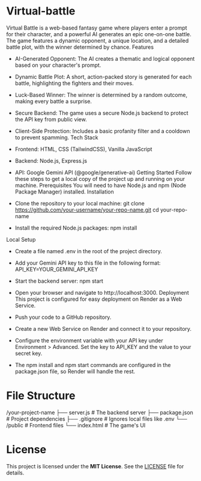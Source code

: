 # Virtual-battle
Virtual Battle is a web-based fantasy game where players enter a prompt for their character, and a powerful AI generates an epic one-on-one battle. The game features a dynamic opponent, a unique location, and a detailed battle plot, with the winner determined by chance.
Features
 * AI-Generated Opponent: The AI creates a thematic and logical opponent based on your character's prompt.
 * Dynamic Battle Plot: A short, action-packed story is generated for each battle, highlighting the fighters and their moves.
 * Luck-Based Winner: The winner is determined by a random outcome, making every battle a surprise.
 * Secure Backend: The game uses a secure Node.js backend to protect the API key from public view.
 * Client-Side Protection: Includes a basic profanity filter and a cooldown to prevent spamming.
Tech Stack
 * Frontend: HTML, CSS (TailwindCSS), Vanilla JavaScript
 * Backend: Node.js, Express.js
 * API: Google Gemini API (@google/generative-ai)
Getting Started
Follow these steps to get a local copy of the project up and running on your machine.
Prerequisites
You will need to have Node.js and npm (Node Package Manager) installed.
Installation
 * Clone the repository to your local machine:
   git clone https://github.com/your-username/your-repo-name.git
cd your-repo-name

 * Install the required Node.js packages:
   npm install

Local Setup
 * Create a file named .env in the root of the project directory.
 * Add your Gemini API key to this file in the following format:
   API_KEY=YOUR_GEMINI_API_KEY

 * Start the backend server:
   npm start

 * Open your browser and navigate to http://localhost:3000.
Deployment
This project is configured for easy deployment on Render as a Web Service.
 * Push your code to a GitHub repository.
 * Create a new Web Service on Render and connect it to your repository.
 * Configure the environment variable with your API key under Environment > Advanced. Set the key to API_KEY and the value to your secret key.
 * The npm install and npm start commands are configured in the package.json file, so Render will handle the rest.
# File Structure
/your-project-name
├── server.js               # The backend server
├── package.json            # Project dependencies
├── .gitignore              # Ignores local files like .env
└── /public                 # Frontend files
    └── index.html          # The game's UI

# License
This project is licensed under the **MIT License**. See the [LICENSE](LICENSE) file for details.
